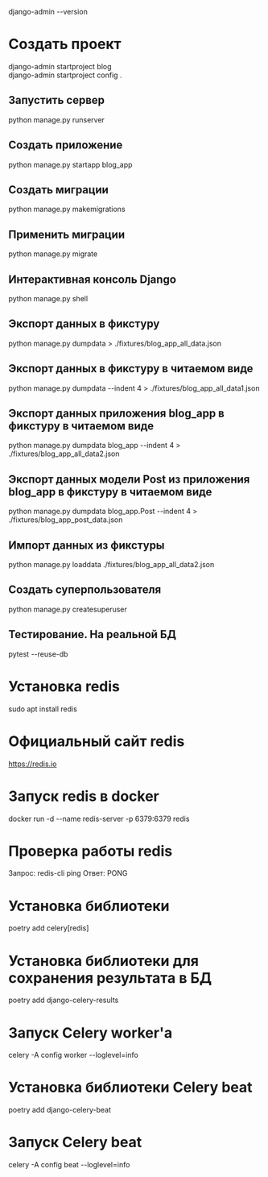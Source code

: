django-admin --version   
   
# Создать проект   
django-admin startproject blog   
django-admin startproject config .   
   
## Запустить сервер   
python manage.py runserver   

## Создать приложение  
python manage.py startapp blog_app

## Создать миграции
python manage.py makemigrations   
   
## Применить миграции
python manage.py migrate
   
## Интерактивная консоль Django   
python manage.py shell   

## Экспорт данных в фикстуру
python manage.py dumpdata > ./fixtures/blog_app_all_data.json

## Экспорт данных в фикстуру в читаемом виде
python manage.py dumpdata --indent 4 > ./fixtures/blog_app_all_data1.json

## Экспорт данных приложения blog_app в фикстуру в читаемом виде
python manage.py dumpdata blog_app --indent 4 > ./fixtures/blog_app_all_data2.json

## Экспорт данных модели Post из приложения blog_app в фикстуру в читаемом виде
python manage.py dumpdata blog_app.Post --indent 4 > ./fixtures/blog_app_post_data.json

## Импорт данных из фикстуры
python manage.py loaddata ./fixtures/blog_app_all_data2.json   
  
## Создать суперпользователя
python manage.py createsuperuser 

## Тестирование. На реальной БД
pytest --reuse-db

# Установка redis
sudo apt install redis

# Официальный сайт redis
https://redis.io

# Запуск  redis в docker 
docker run -d --name redis-server -p 6379:6379 redis

# Проверка работы redis
Запрос: redis-cli ping
Ответ: PONG

# Установка библиотеки
poetry add celery[redis]

# Установка библиотеки для сохранения результата в БД
poetry add django-celery-results

# Запуск Celery worker'a
celery -A config worker --loglevel=info

# Установка библиотеки Celery beat
poetry add django-celery-beat

# Запуск Celery beat
celery -A config beat --loglevel=info